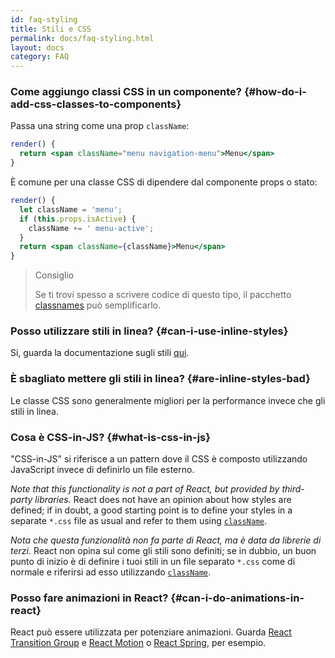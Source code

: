 ```yaml
---
id: faq-styling
title: Stili e CSS
permalink: docs/faq-styling.html
layout: docs
category: FAQ
---
```


### Come aggiungo classi CSS in un componente? {#how-do-i-add-css-classes-to-components}

Passa una string come una prop `className`:

```jsx
render() {
  return <span className="menu navigation-menu">Menu</span>
}
```

È comune per una classe CSS di dipendere dal componente props o stato:

```jsx
render() {
  let className = 'menu';
  if (this.props.isActive) {
    className += ' menu-active';
  }
  return <span className={className}>Menu</span>
}
```

>Consiglio
>
>Se ti trovi spesso a scrivere codice di questo tipo, il pacchetto [classnames](https://www.npmjs.com/package/classnames#usage-with-reactjs) può semplificarlo.

### Posso utilizzare stili in linea? {#can-i-use-inline-styles}

Si, guarda la documentazione sugli stili [qui](/docs/dom-elements.html#style).

### È sbagliato mettere gli stili in linea? {#are-inline-styles-bad}

Le classe CSS sono generalmente migliori per la performance invece che gli stili in linea.

### Cosa è CSS-in-JS? {#what-is-css-in-js}

"CSS-in-JS" si riferisce a un pattern dove il CSS è composto utilizzando JavaScript invece di definirlo un file esterno.

_Note that this functionality is not a part of React, but provided by third-party libraries._ React does not have an opinion about how styles are defined; if in doubt, a good starting point is to define your styles in a separate `*.css` file as usual and refer to them using [`className`](/docs/dom-elements.html#classname).

_Nota che questa funzionalità non fa parte di React, ma è data da librerie di terzi._ React non opina sul come gli stili sono definiti; se in dubbio, un buon punto di inizio è di definire i tuoi stili in un file separato `*.css` come di normale e riferirsi ad esso utilizzando [`className`](/docs/dom-elements.html#classname).

### Posso fare animazioni in React? {#can-i-do-animations-in-react}

React può essere utilizzata per potenziare animazioni. Guarda [React Transition Group](https://reactcommunity.org/react-transition-group/) e [React Motion](https://github.com/chenglou/react-motion) o [React Spring](https://github.com/react-spring/react-spring), per esempio.
